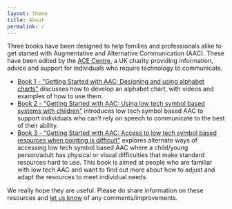 ```yaml
---
layout: theme
title: About
permalink: /
---
```


Three books have been designed to help families and professionals alike to get started with Augmentative and Alternative Communication (AAC). These have been edited by the [ACE Centre](http://acecentre.org.uk), a UK charity providing information, advice and support for individuals who require technology to communicate.

* [Book 1 - "Getting Started with AAC: Designing and using alphabet charts"](book1/) discusses how to develop an alphabet chart, with videos and examples of how to use them.
* [Book 2 - "Getting Started with AAC: Using low tech symbol based systems with children"](book2/) introduces low tech symbol based AAC to support individuals who can’t rely on speech to communicate to the best of their ability.  
* [Book 3 - "Getting Started with AAC: Access to low tech symbol based resources when pointing is difficult"](book3/) explores alternate ways of accessing low tech symbol based AAC where a child/young person/adult has physical or visual difficulties that make standard resources hard to use.  This book is aimed at people who are familiar with low tech AAC and want to find out more about how to adjust and adapt the resources to meet individual needs.

We really hope they are useful. Please do share information on these resources and [let us know](http://acecentre.org.uk/contact-us) of any comments/improvements.
